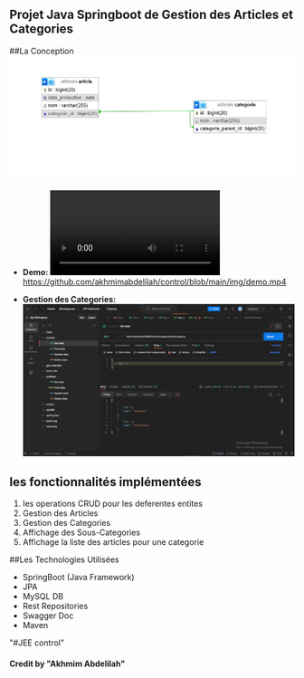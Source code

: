 ## Projet Java Springboot de Gestion des Articles et Categories ##

##La Conception
![conception](./img/conception.png)

- **Demo:**
![demo](./img/demo.mp4)
https://github.com/akhmimabdelilah/control/blob/main/img/demo.mp4

- **Gestion des Categories:**
![categorie](./img/categorie.png)
   

## les fonctionnalités implémentées
1. les operations CRUD pour les deferentes entites
2. Gestion des Articles 
3. Gestion des Categories
4. Affichage des Sous-Categories
5. Affichage la liste des articles pour une categorie


##Les Technologies Utilisées
+ SpringBoot (Java Framework) 
+ JPA
+ MySQL DB
+ Rest Repositories 
+ Swagger Doc
+ Maven


"#JEE control" 

#### Credit by "Akhmim Abdelilah"
